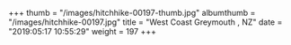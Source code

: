 +++
thumb = "/images/hitchhike-00197-thumb.jpg"
albumthumb = "/images/hitchhike-00197.jpg"
title = "West Coast Greymouth , NZ"
date = "2019:05:17 10:55:29"
weight = 197
+++

